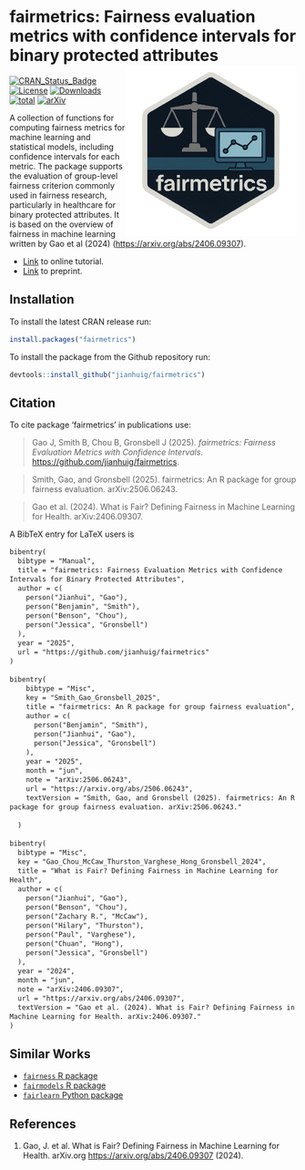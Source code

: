 # fairmetrics: Fairness evaluation metrics with confidence intervals for binary protected attributes <a href='https://github.com/jianhuig/fairmetrics'><img src='https://raw.githubusercontent.com/jianhuig/fairmetrics/main/utils/png/hex_sticker.png' align="right" height="300" /></a>

[![CRAN_Status_Badge](https://www.r-pkg.org/badges/version/fairmetrics)](https://www.r-pkg.org/badges/version/fairmetrics)
[![License](https://img.shields.io/github/license/mashape/apistatus.svg)](http://choosealicense.com/licenses/mit/)
[![Downloads](https://cranlogs.r-pkg.org/badges/fairmetrics)](https://cran.rstudio.com/web/packages/fairmetrics/index.html)
[![total](https://cranlogs.r-pkg.org/badges/grand-total/fairmetrics)](https://shinyus.ipub.com/cranview/)
[![arXiv](https://img.shields.io/badge/arXiv-2406.09307-b31b1b.svg)](https://arxiv.org/abs/2406.09307)


A collection of functions for computing fairness metrics for machine learning and statistical models, including confidence intervals for each metric. The package supports the evaluation of group-level fairness criterion commonly used in fairness research, particularly in healthcare for binary protected attributes. It is based on the overview of fairness in machine learning written by Gao et al (2024) (https://arxiv.org/abs/2406.09307).

- [Link](https://jianhuig.github.io/fairmetrics/articles/fairmetrics.html) to online tutorial.
- [Link](https://arxiv.org/abs/2406.09307) to preprint.

## Installation

To install the latest CRAN release run: 

```r
install.packages("fairmetrics")
```

To install the package from the Github repository run: 

```r
devtools::install_github("jianhuig/fairmetrics")
```

## Citation 

To cite package ‘fairmetrics’ in publications use:

>  Gao J, Smith B, Chou B, Gronsbell J (2025). _fairmetrics: Fairness Evaluation Metrics with Confidence
  Intervals_. <https://github.com/jianhuig/fairmetrics>.
  
>  Smith, Gao, and Gronsbell (2025). fairmetrics: An R package for group fairness evaluation.
  arXiv:2506.06243.

>  Gao et al. (2024). What is Fair? Defining Fairness in Machine Learning for Health. arXiv:2406.09307.


A BibTeX entry for LaTeX users is

```
bibentry(
  bibtype = "Manual",
  title = "fairmetrics: Fairness Evaluation Metrics with Confidence Intervals for Binary Protected Attributes",
  author = c(
    person("Jianhui", "Gao"),
    person("Benjamin", "Smith"),
    person("Benson", "Chou"),
    person("Jessica", "Gronsbell")
  ),
  year = "2025",
  url = "https://github.com/jianhuig/fairmetrics"
)

bibentry(
    bibtype = "Misc",
    key = "Smith_Gao_Gronsbell_2025",
    title = "fairmetrics: An R package for group fairness evaluation",
    author = c(
      person("Benjamin", "Smith"),
      person("Jianhui", "Gao"),
      person("Jessica", "Gronsbell")
    ),
    year = "2025",
    month = "jun",
    note = "arXiv:2506.06243",
    url = "https://arxiv.org/abs/2506.06243",
    textVersion = "Smith, Gao, and Gronsbell (2025). fairmetrics: An R package for group fairness evaluation. arXiv:2506.06243."

  )

bibentry(
  bibtype = "Misc",
  key = "Gao_Chou_McCaw_Thurston_Varghese_Hong_Gronsbell_2024",
  title = "What is Fair? Defining Fairness in Machine Learning for Health",
  author = c(
    person("Jianhui", "Gao"),
    person("Benson", "Chou"),
    person("Zachary R.", "McCaw"),
    person("Hilary", "Thurston"),
    person("Paul", "Varghese"),
    person("Chuan", "Hong"),
    person("Jessica", "Gronsbell")
  ),
  year = "2024",
  month = "jun",
  note = "arXiv:2406.09307",
  url = "https://arxiv.org/abs/2406.09307",
  textVersion = "Gao et al. (2024). What is Fair? Defining Fairness in Machine Learning for Health. arXiv:2406.09307."
)
```

## Similar Works

- [`fairness` R package](https://github.com/kozodoi/fairness) 
- [`fairmodels` R package](https://github.com/ModelOriented/fairmodels)
- [`fairlearn` Python package](https://github.com/fairlearn/fairlearn)
  
## References

1. Gao, J. et al. What is Fair? Defining Fairness in Machine Learning for Health. arXiv.org https://arxiv.org/abs/2406.09307 (2024).
